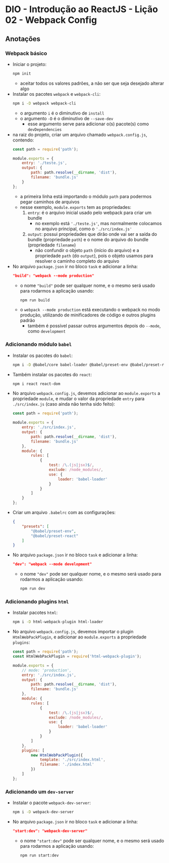 # DIO - Introdução ao ReactJS - Lição 02 - Webpack Config

## Anotações

### Webpack básico

- Iniciar o projeto:
    ```bash
    npm init
    ```
    - aceitar todos os valores padrões, a não ser que seja desejado alterar algo
- Instalar os pacotes `webpack` e `webpack-cli`:
    ```bash
    npm i -D webpack webpack-cli
    ```
    - o argumento `i` é o diminutivo de `install`
    - o argumento `-D` é o diminutivo de `--save-dev`
        - esse argumento serve para adicionar o(s) pacote(s) como `devDependencies`
- na raiz do projeto, criar um arquivo chamado `webpack.config.js`, contendo:
    ```js
    const path = require('path');

    module.exports = {
        entry: './teste.js',
        output: {
            path: path.resolve(__dirname, 'dist'),
            filename: 'bundle.js'
        }
    };
    ```
    - a primeira linha está importando o módulo `path` para podermos pegar caminhos de arquivos
    - nesse exemplo, `module.exports` tem as propriedades:
        1. `entry`: é o arquivo inicial usado pelo webpack para criar um bundle
            - no exemplo está `'./teste.js'`, mas normalmente colocamos no arquivo principal, como o `'./src/index.js'`
        2. `output`: possui propriedades que dirão onde vai ser a saída do bundle (propriedade `path`) e o nome do arquivo do bundle (propriedade `filename`)
            - não confundir o objeto `path` (início do arquivo) e a propriedade `path` (do `output`), pois o objeto usamos para resolver o caminho completo do arquivo
- No arquivo `package.json` ir no bloco `task` e adicionar a linha:
    ```json
    "build": "webpack --mode production"
    ```
    - o nome `"build"` pode ser qualquer nome, e o mesmo será usado para rodarmos a aplicação usando:
        ```bash
        npm run build
        ```
    - o `webpack --mode production` está executando o webpack no modo produção, utilizando de minificadores de código e outros plugins padrão
        - também é possível passar outros argumentos depois do `--mode`, como `development`

### Adicionando módulo `babel`

- Instalar os pacotes do `babel`:
    ```bash
    npm i -D @babel/core babel-loader @babel/preset-env @babel/preset-react
    ```
- Também instalar os pacotes do `react`:
    ```bash
    npm i react react-dom
    ```
- No arquivo `webpack.config.js`, devemos adicionar ao `module.exports` a propriedade `module`, e mudar o valor da propriedade `entry` para `./src/index.js` (caso ainda não tenha sido feito):
    ```js
    const path = require('path');

    module.exports = {
        entry: './src/index.js',
        output: {
            path: path.resolve(__dirname, 'dist'),
            filename: 'bundle.js'
        },
        module: {
            rules: [
                {
                    test: /\.(js|jsx)$/,
                    exclude: /node_modules/,
                    use: {
                        loader: 'babel-loader'
                    }
                }
            ]
        }
    };
    ```
- Criar um arquivo `.babelrc` com as configurações:
    ```json
    {
        "presets": [
            "@babel/preset-env",
            "@babel/preset-react"
        ]
    }
    ```
- No arquivo `package.json` ir no bloco `task` e adicionar a linha:
    ```json
    "dev": "webpack --mode development"
    ```
    - o nome `"dev"` pode ser qualquer nome, e o mesmo será usado para rodarmos a aplicação usando:
        ```bash
        npm run dev
        ```
    
### Adicionando plugins `html`

- Instalar pacotes `html`:
    ```bash
    npm i -D html-webpack-plugin html-loader
    ```
- No arquivo `webpack.config.js`, devemos importar o plugin `HtmlWebPackPlugin`, e adicionar ao `module.exports` a propriedade `plugins`:
    ```js
    const path = require('path');
    const HtmlWebPackPlugin = require('html-webpack-plugin');

    module.exports = {
        // mode: 'production',
        entry: './src/index.js',
        output: {
            path: path.resolve(__dirname, 'dist'),
            filename: 'bundle.js'
        },
        module: {
            rules: [
                {
                    test: /\.(js|jsx)$/,
                    exclude: /node_modules/,
                    use: {
                        loader: 'babel-loader'
                    }
                }
            ]
        },
        plugins: [
            new HtmlWebPackPlugin({
                template: './src/index.html',
                filename: './index.html'
            })
        ]
    };
    ```

### Adicionando um `dev-server`

- Instalar o pacote `webpack-dev-server`:
    ```bash
    npm i -D webpack-dev-server
    ```
- No arquivo `package.json` ir no bloco `task` e adicionar a linha:
    ```json
    "start:dev": "webpack-dev-server"
    ```
    - o nome `"start:dev"` pode ser qualquer nome, e o mesmo será usado para rodarmos a aplicação usando:
        ```bash
        npm run start:dev
        ```